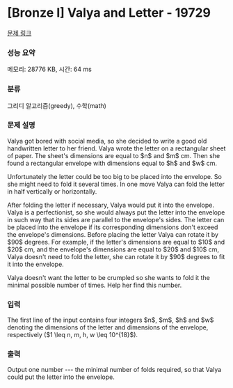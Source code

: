 # [Bronze I] Valya and Letter - 19729 

[문제 링크](https://www.acmicpc.net/problem/19729) 

### 성능 요약

메모리: 28776 KB, 시간: 64 ms

### 분류

그리디 알고리즘(greedy), 수학(math)

### 문제 설명

<p>Valya got bored with social media, so she decided to write a good old handwritten letter to her friend. Valya wrote the letter on a rectangular sheet of paper. The sheet's dimensions are equal to $n$ and $m$ cm. Then she found a rectangular envelope with dimensions equal to $h$ and $w$ cm.</p>

<p>Unfortunately the letter could be too big to be placed into the envelope. So she might need to fold it several times. In one move Valya can fold the letter in half vertically or horizontally.</p>

<p>After folding the letter if necessary, Valya would put it into the envelope. Valya is a perfectionist, so she would always put the letter into the envelope in such way that its sides are parallel to the envelope's sides. The letter can be placed into the envelope if its corresponding dimensions don't exceed the envelope's dimensions. Before placing the letter Valya can rotate it by $90$ degrees. For example, if the letter's dimensions are equal to $10$ and $20$ cm, and the envelope's dimensions are equal to $20$ and $10$ cm, Valya doesn't need to fold the letter, she can rotate it by $90$ degrees to fit it into the envelope.</p>

<p>Valya doesn't want the letter to be crumpled so she wants to fold it the minimal possible number of times. Help her find this number.</p>

### 입력 

 <p>The first line of the input contains four integers $n$, $m$, $h$ and $w$ denoting the dimensions of the letter and dimensions of the envelope, respectively ($1 \leq n, m, h, w \leq 10^{18}$).</p>

### 출력 

 <p>Output one number --- the minimal number of folds required, so that Valya could put the letter into the envelope.</p>

